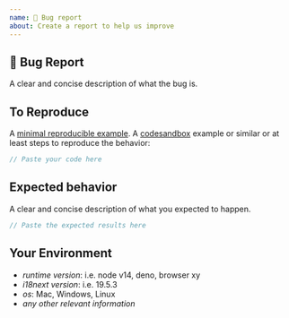 ```yaml
---
name: 🐛 Bug report
about: Create a report to help us improve
---
```


<!--
Before you submit an issue we recommend you visit [docs](https://www.i18next.com/) or [docs](https://react.i18next.com/) or [docs](https://github.com/i18next/next-i18next) or [StackOverflow](https://stackoverflow.com/search?q=i18next) or similar and ask any questions you have or mention any problems you've had getting started with i18next.

**Please read this entire template before posting any issue. If you ignore these instructions and post an issue here that does not follow the instructions, your issue might be closed, locked.**
-->

## 🐛 Bug Report

A clear and concise description of what the bug is.

## To Reproduce

A [minimal reproducible example](https://stackoverflow.com/help/minimal-reproducible-example).
A [codesandbox](https://codesandbox.io/examples/package/i18next) example or similar
or at least steps to reproduce the behavior:

```js
// Paste your code here
```

## Expected behavior

A clear and concise description of what you expected to happen.

```js
// Paste the expected results here
```

## Your Environment

- *runtime version*: i.e. node v14, deno, browser xy
- *i18next version*: i.e. 19.5.3
- *os*: Mac, Windows, Linux
- *any other relevant information*
